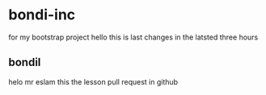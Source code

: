 # bondi-inc
for my bootstrap project
hello this is last changes in the latsted three hours
## bondil
helo mr eslam this the lesson pull request in github
